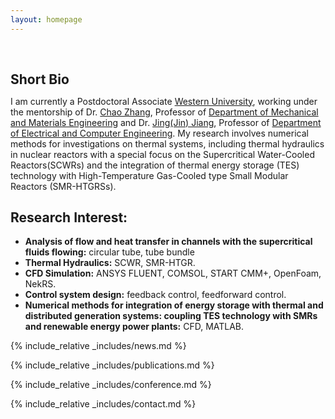 ```yaml
---
layout: homepage
---
```


<h1 id="about-me"></h1>

<h2 style="margin: 60px 0px 10px;">Short Bio</h2>

I am currently a Postdoctoral Associate [Western University](https://www.uwo.ca/), working under the mentorship of Dr. [Chao Zhang](https://www.eng.uwo.ca/mechanical/faculty/zhang_c/), Professor of [Department of Mechanical and Materials Engineering](https://www.eng.uwo.ca/mechanical/) and Dr. [Jing(Jin) Jiang](https://www.eng.uwo.ca/electrical/faculty/jiang_j/), Professor of [Department of Electrical and Computer Engineering](https://www.eng.uwo.ca/electrical/). My research involves numerical methods for investigations on thermal systems, including thermal hydraulics in nuclear reactors with a special focus on the Supercritical Water-Cooled Reactors(SCWRs) and the integration of thermal energy storage (TES) technology with High-Temperature Gas-Cooled type Small Modular Reactors (SMR-HTGRSs).
## Research Interest:
- **Analysis of flow and heat transfer in channels with the supercritical fluids flowing:** circular tube, tube bundle
- **Thermal Hydraulics:** SCWR, SMR-HTGR.
- **CFD Simulation:** ANSYS FLUENT, COMSOL, START CMM+, OpenFoam, NekRS.
- **Control system design:** feedback control, feedforward control.
- **Numerical methods for integration of energy storage with thermal and distributed generation systems: coupling TES technology with SMRs and renewable energy power plants:** CFD, MATLAB.

{% include_relative _includes/news.md %}

{% include_relative _includes/publications.md %}

{% include_relative _includes/conference.md %}

{% include_relative _includes/contact.md %}
<!-- <strong style="color:#e74d3c; font-weight:600"><strong style="color:#e74d3c; font-weight:600">I am currently on the 2023-2024 academic job market, looking for faculty positions in CS, CSE, ECE, IEOR, etc., related to Artificial Intelligence, Computer Vision, and Machine Learning. Please feel free to contact me if you are interested. I am also happy to give talks on my research in related seminars.</strong></strong> -->


<!-- 
{% include_relative _includes/publications.md %}

{% include_relative _includes/teaching.md %}

{% include_relative _includes/talks.md %}

{% include_relative _includes/services.md %}


 -->
